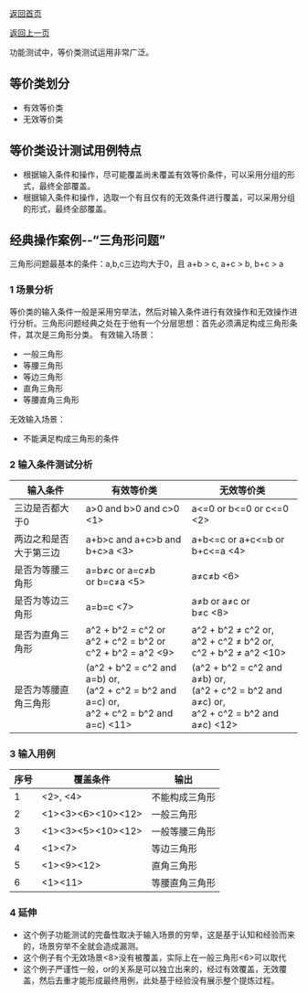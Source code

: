 [返回首页](../../README.md)

[返回上一页](./黑盒测试.md)

功能测试中，等价类测试运用非常广泛。

## 等价类划分
- 有效等价类
- 无效等价类

## 等价类设计测试用例特点

- 根据输入条件和操作，尽可能覆盖尚未覆盖有效等价条件，可以采用分组的形式，最终全部覆盖。
- 根据输入条件和操作，选取一个有且仅有的无效条件进行覆盖，可以采用分组的形式，最终全部覆盖。

## 经典操作案例--“三角形问题”

三角形问题最基本的条件：a,b,c三边均大于0，且 a+b > c, a+c > b, b+c > a

### 1 场景分析

等价类的输入条件一般是采用穷举法，然后对输入条件进行有效操作和无效操作进行分析。三角形问题经典之处在于他有一个分层思想：首先必须满足构成三角形条件，其次是三角形分类。
有效输入场景：

- 一般三角形
- 等腰三角形
- 等边三角形
- 直角三角形
- 等腰直角三角形

无效输入场景：

- 不能满足构成三角形的条件

### 2 输入条件测试分析

|输入条件|有效等价类|无效等价类|
|--|--|--|
|三边是否都大于0|a>0 and b>0 and c>0  <1>|a<=0 or b<=0 or c<=0  <2>|
|两边之和是否大于第三边|a+b>c and a+c>b and b+c>a  <3>|a+b<=c or a+c<=b or b+c<=a  <4>|
|是否为等腰三角形|a=b≠c or a=c≠b<br/>  or b=c≠a  <5>|a≠c≠b  <6>|
|是否为等边三角形|a=b=c  <7>|a≠b or a≠c or<br/>b≠c  <8>|
|是否为直角三角形|a^2 + b^2 = c^2  or<br/>a^2 + c^2 = b^2  or<br/>c^2 + b^2 = a^2  <9>|a^2 + b^2 ≠ c^2  or,<br/>a^2 + c^2 ≠ b^2  or,<br/>c^2 + b^2 ≠ a^2  <10>|
|是否为等腰直角三角形|(a^2 + b^2 = c^2 and a=b)  or,<br/>(a^2 + c^2 = b^2 and a=c)  or,<br/>a^2 + c^2 = b^2 and a=c)  <11>|(a^2 + b^2 = c^2 and a≠b)  or,<br/>(a^2 + c^2 = b^2 and a≠c)  or,<br/>a^2 + c^2 = b^2 and a≠c)  <12>|

### 3 输入用例

|序号|覆盖条件|输出|
|--|--|--|
|1|<2>, <4>| 不能构成三角形|
|2|<1><3><6><10><12>| 一般三角形|
|3|<1><3><5><10><12>|一般等腰三角形|
|4|<1><7>|等边三角形|
|5|<1><9><12>|直角三角形|
|6|<1><11>|等腰直角三角形|

### 4 延伸

- 这个例子功能测试的完备性取决于输入场景的穷举，这是基于认知和经验而来的，场景穷举不全就会造成漏测。
- 这个例子有个无效场景<8>没有被覆盖，实际上在一般三角形<6>可以取代
- 这个例子严谨性一般，or的关系是可以独立出来的，经过有效覆盖，无效覆盖，然后去重才能形成最终用例，此处基于经验没有展示整个提炼过程。


















